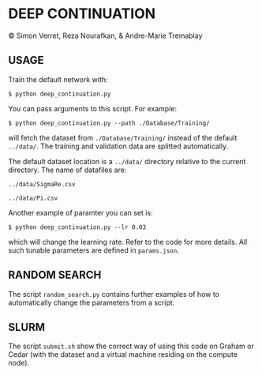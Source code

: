 # DEEP CONTINUATION
© Simon Verret,
Reza Nourafkan,
& Andre-Marie Tremablay

## USAGE
Train the default network with:

`$ python deep_continuation.py`

You can pass arguments to this script. For example:

`$ python deep_continuation.py --path ./Database/Training/` 

will fetch the dataset from `./Database/Training/` instead of the default `../data/`. The training and validation data are splitted automatically.

The default dataset location is a `../data/` directory relative to the current directory. The name of datafiles are:

`../data/SigmaRe.csv`

`../data/Pi.csv`

Another example of paramter you can set is:

`$ python deep_continuation.py --lr 0.03` 

which will change the learning rate. Refer to the code for more details. All such tunable parameters are defined in `params.json`.

## RANDOM SEARCH
The script `random_search.py` contains further examples of how to automatically change the parameters from a script.

## SLURM
The script `submit.sh` show the correct way of using this code on Graham or Cedar (with the dataset and a virtual machine residing on the compute node).

